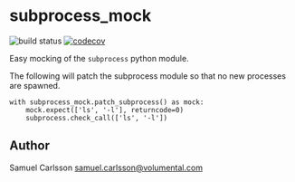 # subprocess_mock
![build status](https://travis-ci.org/Volumental/subprocess_mock.svg?branch=master)
[![codecov](https://codecov.io/gh/Volumental/subprocess_mock/branch/master/graph/badge.svg)](https://codecov.io/gh/Volumental/subprocess_mock)


Easy mocking of the `subprocess` python module.

The following will patch the subprocess module so that no new processes are spawned.

    with subprocess_mock.patch_subprocess() as mock:
        mock.expect(['ls', '-l'], returncode=0)
        subprocess.check_call(['ls', '-l'])

## Author
Samuel Carlsson <samuel.carlsson@volumental.com>
